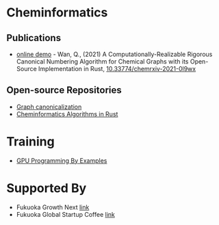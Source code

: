 # Cheminformatics

## Publications
- [online demo](https://m67wz.sse.codesandbox.io) - Wan, Q., (2021) A Computationally-Realizable Rigorous Canonical Numbering Algorithm for Chemical Graphs with its Open-Source Implementation in Rust, [10.33774/chemrxiv-2021-0l9wx](https://chemrxiv.org/engage/chemrxiv/article-details/61498e006fc3a86839a79037)

## Open-source Repositories
- [Graph canonicalization](https://github.com/chiral-data/rust-canonical-numbering)
- [Cheminformatics Algorithms in Rust](https://github.com/chiral-data/rust-chem)

# Training

- [GPU Programming By Examples](docs/training_gpu)


# Supported By
- Fukuoka Growth Next [link](https://growth-next.com/)
- Fukuoka Global Startup Coffee [link](https://startupcafe.jp/en/top-en/)